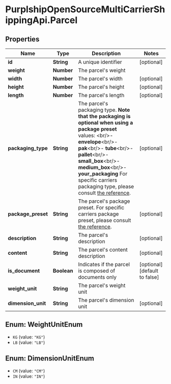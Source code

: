 # PurplshipOpenSourceMultiCarrierShippingApi.Parcel

## Properties
Name | Type | Description | Notes
------------ | ------------- | ------------- | -------------
**id** | **String** | A unique identifier | [optional] 
**weight** | **Number** | The parcel&#x27;s weight | 
**width** | **Number** | The parcel&#x27;s width | [optional] 
**height** | **Number** | The parcel&#x27;s height | [optional] 
**length** | **Number** | The parcel&#x27;s length | [optional] 
**packaging_type** | **String** |  The parcel&#x27;s packaging type.  **Note that the packaging is optional when using a package preset**  values: &lt;br/&gt;- **envelope**&lt;br/&gt;- **pak**&lt;br/&gt;- **tube**&lt;br/&gt;- **pallet**&lt;br/&gt;- **small_box**&lt;br/&gt;- **medium_box**&lt;br/&gt;- **your_packaging**  For specific carriers packaging type, please consult [the reference](#operation/references).  | [optional] 
**package_preset** | **String** |  The parcel&#x27;s package preset.  For specific carriers package preset, please consult [the reference](#operation/references).  | [optional] 
**description** | **String** | The parcel&#x27;s description | [optional] 
**content** | **String** | The parcel&#x27;s content description | [optional] 
**is_document** | **Boolean** | Indicates if the parcel is composed of documents only | [optional] [default to false]
**weight_unit** | **String** | The parcel&#x27;s weight unit | 
**dimension_unit** | **String** | The parcel&#x27;s dimension unit | [optional] 

<a name="WeightUnitEnum"></a>
## Enum: WeightUnitEnum

* `KG` (value: `"KG"`)
* `LB` (value: `"LB"`)


<a name="DimensionUnitEnum"></a>
## Enum: DimensionUnitEnum

* `CM` (value: `"CM"`)
* `IN` (value: `"IN"`)

